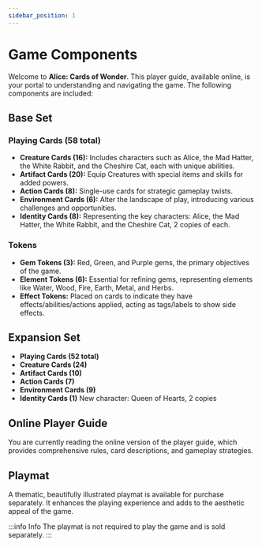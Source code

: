```yaml
---
sidebar_position: 1
---
```


# Game Components

Welcome to **Alice: Cards of Wonder**. This player guide, available online, is your portal to understanding and navigating the game. The following components are included:

## Base Set

### Playing Cards (58 total)
   - **Creature Cards (16):** Includes characters such as Alice, the Mad Hatter, the White Rabbit, and the Cheshire Cat, each with unique abilities.
   - **Artifact Cards (20):** Equip Creatures with special items and skills for added powers.
   - **Action Cards (8):** Single-use cards for strategic gameplay twists.
   - **Environment Cards (6):** Alter the landscape of play, introducing various challenges and opportunities.
   - **Identity Cards (8):** Representing the key characters: Alice, the Mad Hatter, the White Rabbit, and the Cheshire Cat, 2 copies of each.

### Tokens
- **Gem Tokens (3):** Red, Green, and Purple gems, the primary objectives of the game.
- **Element Tokens (6):** Essential for refining gems, representing elements like Water, Wood, Fire, Earth, Metal, and Herbs.
- **Effect Tokens:** Placed on cards to indicate they have effects/abilities/actions applied, acting as tags/labels to show side effects.

## Expansion Set

- **Playing Cards (52 total)**
- **Creature Cards (24)**
- **Artifact Cards (10)**
- **Action Cards (7)**
- **Environment Cards (9)**
- **Identity Cards (1)** New character: Queen of Hearts, 2 copies

## Online Player Guide
You are currently reading the online version of the player guide, which provides comprehensive rules, card descriptions, and gameplay strategies.

## Playmat 
A thematic, beautifully illustrated playmat is available for purchase separately. It enhances the playing experience and adds to the aesthetic appeal of the game.

:::info Info
The playmat is not required to play the game and is sold separately.
:::
